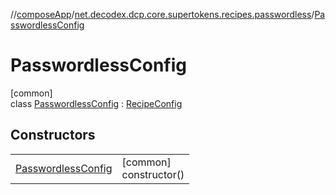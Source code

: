 //[composeApp](../../../index.md)/[net.decodex.dcp.core.supertokens.recipes.passwordless](../index.md)/[PasswordlessConfig](index.md)

# PasswordlessConfig

[common]\
class [PasswordlessConfig](index.md) : [RecipeConfig](../../net.decodex.dcp.core.supertokens.recipes/-recipe-config/index.md)

## Constructors

| | |
|---|---|
| [PasswordlessConfig](-passwordless-config.md) | [common]<br>constructor() |
